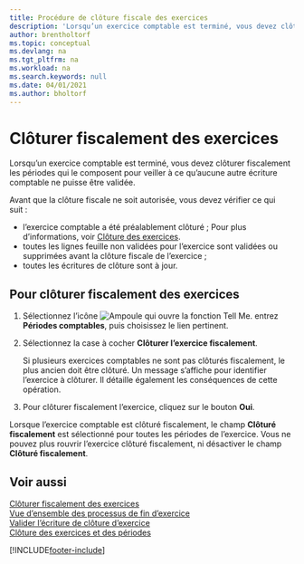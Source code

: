 ```yaml
---
title: Procédure de clôture fiscale des exercices
description: 'Lorsqu’un exercice comptable est terminé, vous devez clôturer fiscalement les périodes qui le composent pour veiller à ce qu’aucune autre écriture comptable ne puisse être validée.'
author: brentholtorf
ms.topic: conceptual
ms.devlang: na
ms.tgt_pltfrm: na
ms.workload: na
ms.search.keywords: null
ms.date: 04/01/2021
ms.author: bholtorf
---
```

# <a name="fiscally-close-years"></a>Clôturer fiscalement des exercices
Lorsqu’un exercice comptable est terminé, vous devez clôturer fiscalement les périodes qui le composent pour veiller à ce qu’aucune autre écriture comptable ne puisse être validée.  

Avant que la clôture fiscale ne soit autorisée, vous devez vérifier ce qui suit :  

- l’exercice comptable a été préalablement clôturé ; Pour plus d’informations, voir [Clôture des exercices](how-to-close-years.md).  
- toutes les lignes feuille non validées pour l’exercice sont validées ou supprimées avant la clôture fiscale de l’exercice ;
- toutes les écritures de clôture sont à jour.  

## <a name="to-fiscally-close-years"></a>Pour clôturer fiscalement des exercices

1.  Sélectionnez l’icône ![Ampoule qui ouvre la fonction Tell Me.](../../media/ui-search/search_small.png "Dites-moi ce que vous voulez faire") entrez **Périodes comptables**, puis choisissez le lien pertinent.  
2.  Sélectionnez la case à cocher **Clôturer l’exercice fiscalement**.  

    Si plusieurs exercices comptables ne sont pas clôturés fiscalement, le plus ancien doit être clôturé. Un message s’affiche pour identifier l’exercice à clôturer. Il détaille également les conséquences de cette opération.  

3.  Pour clôturer fiscalement l’exercice, cliquez sur le bouton **Oui**.  

Lorsque l’exercice comptable est clôturé fiscalement, le champ **Clôturé fiscalement** est sélectionné pour toutes les périodes de l’exercice. Vous ne pouvez plus rouvrir l’exercice clôturé fiscalement, ni désactiver le champ **Clôturé fiscalement**.  

## <a name="see-also"></a>Voir aussi
 [Clôturer fiscalement des exercices](how-to-close-years.md)   
 [Vue d’ensemble des processus de fin d’exercice](year-end-processes-overview.md)   
 [Valider l’écriture de clôture d’exercice](how-to-post-the-year-end-closing-entry.md)   
 [Clôture des exercices et des périodes](../../year-close-years-periods.md)


[!INCLUDE[footer-include](../../includes/footer-banner.md)]
